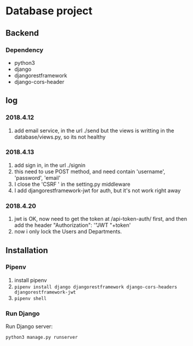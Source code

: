 # Database project

## Backend

### Dependency
- python3
- django
- djangorestframework
- django-cors-header

## log

### 2018.4.12
1. add email service, in the url ./send
 but the views is writting in the database/views.py, so its not healthy

### 2018.4.13
1. add sign in, in the url ./signin
2. this need to use POST method, and need contain 'username', 'password', 'email'
3. I close the 'CSRF ' in the setting.py middleware
4. I add djangorestframework-jwt for auth, but it's not work right away

### 2018.4.20
1. jwt is OK, now need to get the token at /api-token-auth/ first, and then add the header "Authorization": '"JWT "+token'
2. now i only lock the Users and Departments.

## Installation

### Pipenv

1. install pipenv
2. `pipenv install django djangorestframework django-cors-headers djangorestframework-jwt`
3. `pipenv shell`

### Run Django

Run Django server:

```
python3 manage.py runserver
```
